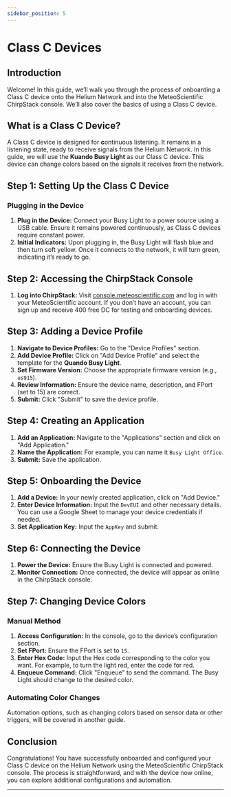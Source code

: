 ```yaml
---
sidebar_position: 5
---
```

# Class C Devices

## Introduction

Welcome! In this guide, we’ll walk you through the process of onboarding a Class C device onto the Helium Network and into the MeteoScientific ChirpStack console. We’ll also cover the basics of using a Class C device.


## What is a Class C Device?

A Class C device is designed for **c**ontinuous listening. It remains in a listening state, ready to receive signals from the Helium Network. In this guide, we will use the **Kuando Busy Light** as our Class C device. This device can change colors based on the signals it receives from the network.

## Step 1: Setting Up the Class C Device

### Plugging in the Device

1. **Plug in the Device:** Connect your Busy Light to a power source using a USB cable. Ensure it remains powered continuously, as Class C devices require constant power.
2. **Initial Indicators:** Upon plugging in, the Busy Light will flash blue and then turn soft yellow. Once it connects to the network, it will turn green, indicating it’s ready to go.

## Step 2: Accessing the ChirpStack Console

1. **Log into ChirpStack:** Visit [console.meteoscientific.com](https://console.meteoscientific.com) and log in with your MeteoScientific account. If you don’t have an account, you can sign up and receive 400 free DC for testing and onboarding devices.

## Step 3: Adding a Device Profile

1. **Navigate to Device Profiles:** Go to the "Device Profiles" section.
2. **Add Device Profile:** Click on "Add Device Profile" and select the template for the **Quando Busy Light**.
3. **Set Firmware Version:** Choose the appropriate firmware version (e.g., `us915`).
4. **Review Information:** Ensure the device name, description, and FPort (set to 15) are correct.
5. **Submit:** Click "Submit" to save the device profile.

## Step 4: Creating an Application

1. **Add an Application:** Navigate to the "Applications" section and click on "Add Application."
2. **Name the Application:** For example, you can name it `Busy Light Office`.
3. **Submit:** Save the application.

## Step 5: Onboarding the Device

1. **Add a Device:** In your newly created application, click on "Add Device."
2. **Enter Device Information:** Input the `DevEUI` and other necessary details. You can use a Google Sheet to manage your device credentials if needed.
3. **Set Application Key:** Input the `AppKey` and submit.

## Step 6: Connecting the Device

1. **Power the Device:** Ensure the Busy Light is connected and powered.
2. **Monitor Connection:** Once connected, the device will appear as online in the ChirpStack console.

## Step 7: Changing Device Colors

### Manual Method

1. **Access Configuration:** In the console, go to the device’s configuration section.
2. **Set FPort:** Ensure the FPort is set to `15`.
3. **Enter Hex Code:** Input the Hex code corresponding to the color you want. For example, to turn the light red, enter the code for red.
4. **Enqueue Command:** Click "Enqueue" to send the command. The Busy Light should change to the desired color.

### Automating Color Changes

Automation options, such as changing colors based on sensor data or other triggers, will be covered in another guide.

## Conclusion

Congratulations! You have successfully onboarded and configured your Class C device on the Helium Network using the MeteoScientific ChirpStack console. The process is straightforward, and with the device now online, you can explore additional configurations and automation.

---
